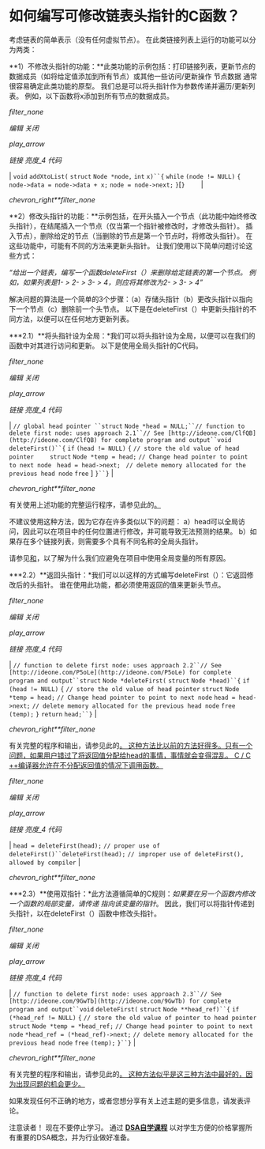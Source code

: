 # 如何编写可修改链表头指针的C函数？

考虑链表的简单表示（没有任何虚拟节点）。 在此类链接列表上运行的功能可以分为两类：

**1）不修改头指针的功能：**此类功能的示例包括：打印链接列表，更新节点的数据成员（如将给定值添加到所有节点）或其他一些访问/更新操作 节点数据
通常很容易确定此类功能的原型。 我们总是可以将头指针作为参数传递并遍历/更新列表。 例如，以下函数将x添加到所有节点的数据成员。

*filter_none*

*编辑*
*关闭*

*play_arrow*

*链接*
*亮度_4*
*代码*

| `void` `addXtoList(` `struct` `Node *node,` `int` `x)``{` `while` `(node != NULL)` `{` `node->data = node->data + x;` `node = node->next;` `}`[`}    ` |

*chevron_right**filter_none*

**2）修改头指针的功能：**示例包括，在开头插入一个节点（此功能中始终修改头指针），在结尾插入一个节点（仅当第一个指针被修改时，才修改头指针）。 插入节点），删除给定的节点（当删除的节点是第一个节点时，将修改头指针）。 在这些功能中，可能有不同的方法来更新头指针。 让我们使用以下简单问题讨论这些方式：

*“给出一个链表，编写一个函数deleteFirst（）来删除给定链表的第一个节点。 例如，如果列表是1- > 2- > 3- > 4，则应将其修改为2- > 3- > 4”*

解决问题的算法是一个简单的3个步骤：（a）存储头指针（b）更改头指针以指向下一个节点（c）删除前一个头节点。
以下是在deleteFirst（）中更新头指针的不同方法，以便可以在任何地方更新列表。

***2.1）**将头指针设为全局：*我们可以将头指针设为全局，以便可以在我们的函数中对其进行访问和更新。 以下是使用全局头指针的C代码。

*filter_none*

*编辑*
*关闭*

*play_arrow*

*链接*
*亮度_4*
*代码*

| `// global head pointer ``struct` `Node *head = NULL;``// function to delete first node: uses approach 2.1``// See [http://ideone.com/ClfQB](http://ideone.com/ClfQB) for complete program and output``void` `deleteFirst()``{` `if` `(head != NULL)` `{` `// store the old value of head pointer    ` `struct` `Node *temp = head;` `// Change head pointer to point to next node ` `head = head->next; ` `// delete memory allocated for the previous head node` `free` ] `}``}` |

*chevron_right**filter_none*

有关使用上述功能的完整运行程序，请参见此的[。](http://ideone.com/ClfQB)

不建议使用这种方法，因为它存在许多类似以下的问题：
a）head可以全局访问，因此可以在项目中的任何位置进行修改，并可能导致无法预测的结果。
b）如果存在多个链接列表，则需要多个具有不同名称的全局头指针。

请参见[和](http://c2.com/cgi/wiki?GlobalVariablesAreBad)，以了解为什么我们应避免在项目中使用全局变量的所有原因。

***2.2）**返回头指针：*我们可以以这样的方式编写deleteFirst（）：它返回修改后的头指针。 谁在使用此功能，都必须使用返回的值来更新头节点。

*filter_none*

*编辑*
*关闭*

*play_arrow*

*链接*
*亮度_4*
*代码*

| `// function to delete first node: uses approach 2.2``// See [http://ideone.com/P5oLe](http://ideone.com/P5oLe) for complete program and output``struct` `Node *deleteFirst(` `struct` `Node *head)``{` `if` `(head != NULL)` `{` `// store the old value of head pointer` `struct` `Node *temp = head;` `// Change head pointer to point to next node` `head = head->next;` `// delete memory allocated for the previous head node` `free` `(temp);` `}` `return` `head;``}` |

*chevron_right**filter_none*

有关完整的程序和输出，请参见此的[。
这种方法比以前的方法好得多。只有一个问题，如果用户错过了将返回值分配给head的事情，事情就会变得混乱。 C / C ++编译器允许在不分配返回值的情况下调用函数。](http://ideone.com/P5oLe)

*filter_none*

*编辑*
*关闭*

*play_arrow*

*链接*
*亮度_4*
*代码*

| `head = deleteFirst(head);` `// proper use of deleteFirst()``deleteFirst(head);` `// improper use of deleteFirst(), allowed by compiler` |

*chevron_right**filter_none*

***2.3）**使用双指针：*此方法遵循简单的C规则：*如果要在另一个函数内修改一个函数的局部变量，请传递 指向该变量的指针*。 因此，我们可以将指针传递到头指针，以在deleteFirst（）函数中修改头指针。

*filter_none*

*编辑*
*关闭*

*play_arrow*

*链接*
*亮度_4*
*代码*

| `// function to delete first node: uses approach 2.3``// See [http://ideone.com/9GwTb](http://ideone.com/9GwTb) for complete program and output``void` `deleteFirst(` `struct` `Node **head_ref)``{` `if` `(*head_ref != NULL)` `{` `// store the old value of pointer to head pointer` `struct` `Node *temp = *head_ref;` `// Change head pointer to point to next node` `*head_ref = (*head_ref)->next;` `// delete memory allocated for the previous head node` `free` `(temp);` `}``}` |

*chevron_right**filter_none*

有关完整的程序和输出，请参见此的[。
这种方法似乎是这三种方法中最好的，因为出现问题的机会更少。](http://ideone.com/9GwTb)

如果发现任何不正确的地方，或者您想分享有关上述主题的更多信息，请发表评论。

注意读者！ 现在不要停止学习。 通过 [**DSA自学课程**](https://practice.geeksforgeeks.org/courses/dsa-self-paced?utm_source=geeksforgeeks&utm_medium=article&utm_campaign=gfg_article_dsa_content_bottom) 以对学生方便的价格掌握所有重要的DSA概念，并为行业做好准备。